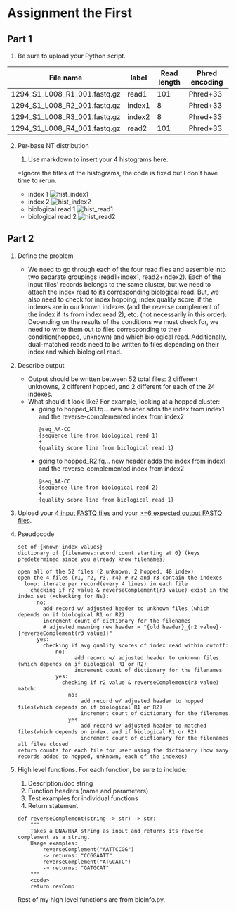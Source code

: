 # Assignment the First

## Part 1
1. Be sure to upload your Python script.

| File name | label | Read length | Phred encoding |
|---|---|---|---|
| 1294_S1_L008_R1_001.fastq.gz | read1 | 101 | Phred+33 |
| 1294_S1_L008_R2_001.fastq.gz | index1 | 8 | Phred+33 |
| 1294_S1_L008_R3_001.fastq.gz | index2 | 8 | Phred+33 |
| 1294_S1_L008_R4_001.fastq.gz | read2 | 101 | Phred+33 |

2. Per-base NT distribution
    1. Use markdown to insert your 4 histograms here.
    
    *Ignore the titles of the histograms, the code is fixed but I don't have time to rerun.
    - index 1
    ![hist_index1](https://user-images.githubusercontent.com/81830809/181865679-21f7f955-8b62-4f89-9266-48dfbe4e6b41.png)
    - index 2
    ![hist_index2](https://user-images.githubusercontent.com/81830809/181865715-7b45a4d7-7646-4ff1-9692-b32ab589ca08.png)
    - biological read 1
    ![hist_read1](https://user-images.githubusercontent.com/81830809/181865721-c3e5b2f3-b6cd-4e91-8271-0b9aa2bc805f.png)
    - biological read 2
    ![hist_read2](https://user-images.githubusercontent.com/81830809/181865733-c3f85031-5bb6-4c44-bc5b-ac30dd3b36ee.png)

    
## Part 2
1. Define the problem
    - We need to go through each of the four read files and assemble into two separate groupings (read1+index1, read2+index2). Each of the input files' records belongs to the same cluster, but we need to attach the index read to its corresponding biological read. But, we also need to check for index hopping, index quality score, if the indexes are in our known indexes (and the reverse complement of the index if its from index read 2), etc. (not necessarily in this order). Depending on the results of the conditions we must check for, we need to write them out to files corresponding to their condition(hopped, unknown) and which biological read. Additionally, dual-matched reads need to be written to files depending on their index and which biological read.  

3. Describe output
    - Output should be written between 52 total files: 2 different unknowns, 2 different hopped, and 2 different for each of the 24 indexes. 
    - What should it look like? For example, looking at a hopped cluster:
        - going to hopped_R1.fq... new header adds the index from index1 and the reverse-complemented index from index2 
          ```
          @seq_AA-CC
          {sequence line from biological read 1}
          +
          {quality score line from biological read 1}
          ```
        - going to hopped_R2.fq... new header adds the index from index1 and the reverse-complemented index from index2 
          ```
          @seq_AA-CC
          {sequence line from biological read 2}
          +
          {quality score line from biological read 1}
          ``` 
5. Upload your [4 input FASTQ files](../TEST-input_FASTQ) and your [>=6 expected output FASTQ files](../TEST-output_FASTQ).
6. Pseudocode
    ```
    set of {known_index_values}
    dictionary of {filenames:record count starting at 0} (keys predetermined since you already know filenames)

    open all of the 52 files (2 unknown, 2 hopped, 48 index)  
    open the 4 files (r1, r2, r3, r4) # r2 and r3 contain the indexes
      loop: iterate per record(every 4 lines) in each file
        checking if r2 value & reverseComplement(r3 value) exist in the index set (+checking for Ns):
          no:
            add record w/ adjusted header to unknown files (which depends on if biological R1 or R2)
            increment count of dictionary for the filenames
            # adjusted meaning new header = "{old header}_{r2 value}-{reverseComplement(r3 value)}"
          yes:
            checking if avg quality scores of index read within cutoff:
                no:
                      add record w/ adjusted header to unknown files (which depends on if biological R1 or R2)
                      increment count of dictionary for the filenames
                yes:
                  checking if r2 value & reverseComplement(r3 value) match:
                    no:
                        add record w/ adjusted header to hopped files(which depends on if biological R1 or R2)
                        increment count of dictionary for the filenames
                    yes:
                        add record w/ adjusted header to matched files(which depends on index, and if biological R1 or R2)
                        increment count of dictionary for the filenames
    all files closed
    return counts for each file for user using the dictionary (how many records added to hopped, unknown, each of the indexes)
    ```
8. High level functions. For each function, be sure to include:
    1. Description/doc string
    2. Function headers (name and parameters)
    3. Test examples for individual functions
    4. Return statement
    ```
    def reverseComplement(string -> str) -> str:
        """ 
        Takes a DNA/RNA string as input and returns its reverse complement as a string.
        Usage examples:
            reverseComplement("AATTCCGG")
            -> returns: "CCGGAATT"
            reverseComplement("ATGCATC")
            -> returns: "GATGCAT"
        """
        <code>
        return revComp 
    ```
    Rest of my high level functions are from bioinfo.py.
